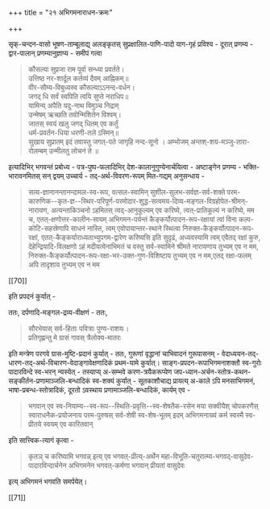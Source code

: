 +++
title = "२१ अभिगमनाराधन-क्रमः"

+++

सृक्-चन्दन-वासो भूषण-ताम्बूलाद्य् अलङ्कृतस् सुप्रक्षालित-पाणि-पादो याग-गृहं प्रविश्य - दूरात् प्रणम्य - द्वार-पालान् प्रणम्यानुज्ञाप्य - समीपं गत्वा 

> कौसल्या सुप्रजा राम पूर्वा सन्ध्या प्रवर्तते।  
उत्तिष्ठ नर-शार्दूल कर्तव्यं दैवम् आह्निकम्॥  
वीर-सौम्य-विबुध्यस्व कौसल्याऽऽनन्द-वर्धन।  
जगद् धि सर्वं स्वपिति त्वयि सुप्ते नराधिप॥  
यामिन्य् अपैति यदु-नाथ विमुञ्च निद्राम्  
उन्मेषम् ऋच्छति तवोन्मिशितेन विश्वम्।  
जातस् स्वयं खलु जगद् धितम् एव कर्तुं  
धर्म-प्रवर्तन-धिया धरणी-तले ऽस्मिन्॥  
सुखाय सुप्रातम् इदं तवास्तु
जगत्-पते जागृहि नन्द-सूनो ।
अम्भोजम् अन्तश्-शय-मञ्जु-तारा-
रोलम्बम् उन्मीलतु लोचनं ते ॥

इत्यादिभिर् भगवन्तं प्रबोध्य - पत्र-पुष्प-फलादिभिर् देश-कालानुगुण्येनार्चयित्वा - अष्टाङ्गेन प्रणम्य - भक्ति-भारावनमितस् सन् द्वयम् उच्चार्य - तद्-अर्थ-विवरण-रूपम् मित-गद्यम् अनुसन्धाय -

> सत्य-ज्ञानानन्तानन्दामल-स्व-रूप, वत्सल-स्वामिन् सुशील-सुलभ-सर्वज्ञ-सर्व-शक्ते परम-कारुणिक--कृत-ज्ञ--स्थिर-परिपूर्ण-परमोदार-शुद्ध-सत्वमय-दिव्य-मङ्गल-विग्रहोपेत-श्रीमन्-नारायण, अत्यन्ताकिञ्चनो ऽहमितस् त्वद्-आनुकूल्यम् एव करिष्ये, त्वत्-प्रातिकूल्यं न करिष्ये, मम च, एतत्-क्षणोत्तर-कालीन-सायम् अभिगमन-पर्यन्तं कैङ्कर्योत्पादन-रूप-रक्षायां त्वां विना कल्प-कोटि-सहस्रेणापि साधनं नास्ति, त्वम् एवोपायान्तर-स्थाने स्थित्वा निरुक्त-कैङ्कर्योत्पादन-रूप-रक्षां, एतत्-कैङ्कर्याराध्यताभ्युपगम-द्वारेण करिष्यसि इति सुदृढं, अध्यवस्यामि त्वम् एवैतद् रक्षां कुरु, देहेन्द्रियादि-विलक्षणो ऽहं मदीयत्वेनाभिमतं च वस्तु सर्व-स्वामिने श्रीमते नारायणाय तुभ्यम् एव न मम,  निरुक्त-कैङ्कर्योत्पादन-रूप-रक्षा-भर-उक्त-गुण-विशिष्टाय तुभ्यम् एव न मम,एतद् रक्षा-फलम् अपि तादृशाय तुभ्यम् एव न मम

[[70]]

इति प्रपदनं कुर्यात् - 

ततः, दर्पणादि-मङ्गल-द्रव्य-वीक्षणं - ततः, 

> सौरभेयास् सर्व-हिताः पवित्राः पुण्य-राशयः।  
प्रतिगृह्णन्तु मे ग्रासं गावस् त्रैलोक्य-मातरः

इति मन्त्रेण परगवे ग्रास-मुष्टि-प्रदानं कुर्यात् - ततः, गुरूणां वृद्धानां चाभिवादनं गुरूपासनम् - वेदाध्ययन-तद्-धारण-तद्-अर्थ-विचारण-वेदाङ्गावेक्षणादिकं प्रथम-यामे कुर्यात्। साङ्ग-प्रपदन-रूपाभिगमनाशक्तौ स्व-गुरोः पादारविन्दे स्व-भरन् न्यस्येत् - तस्याप्य् अ-सम्भवे करण-त्रयैकरूप्येण जप-ध्यान-अर्चन-स्तोत्र-कथन-सङ्कीर्तन-प्रणामाञ्जलि-बन्धादिकं स्व-शक्यं कुर्यात् - सूतकाशौचाद्य प्रायत्य् अ-काले ऽपि मनसाभिगमनं, भाषा-प्रबन्ध-स्तोत्रादिकं, दूरतो ऽवस्थाय प्रणामाञ्जलि-बन्धादिकं, कार्यम् एव - 

> भगवान् एव स्व-नियाम्य--स्व-रूप--स्थिति-प्रवृत्ति--स्व-शेषतैक-रसेन मया सक्वीयैश् चोपकरणैस् स्वाराधनैक-प्रयोजनाय परम-पुरुषस् सर्व-शेषी स्व-शेष-भूतम् इदम् अभिगमनाख्यं कर्म स्वस्मै स्व-प्रीतये स्वयम् एव कारितवान् 

इति सात्त्विक-त्यागं कृत्वा -

> कृतञ् च करिष्यामि भगवन्न् इत्य् एव भगवत्-प्रीत्य्-अर्थेन महा-विभूति-चतुरात्म्य-भगवद्-वासुदेव-पादारविन्दार्चनेन अभिगमनेन भगवत्-कर्मणा भगवान् प्रीयतां वासुदेवः
 
इत्य् अभिगमनं भगवति समर्पयेत्। 

[[71]]